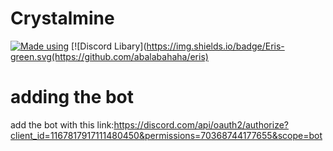 # Crystalmine
[![Made using](https://img.shields.io/badge/Typescript-blue.svg)](https://github.com/microsoft/TypeScript)
[![Discord Libary](https://img.shields.io/badge/Eris-green.svg(https://github.com/abalabahaha/eris) 

# adding the bot 
add the bot with this link:https://discord.com/api/oauth2/authorize?client_id=1167817917111480450&permissions=70368744177655&scope=bot
